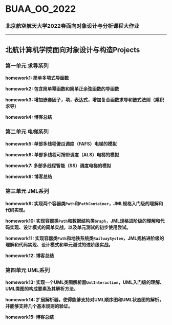 # BUAA_OO_2022 #

### 北京航空航天大学2022春面向对象设计与分析课程大作业

----

## 北航计算机学院面向对象设计与构造Projects ##

### 第一单元  求导系列 ###

**homework1: 简单多项式导函数**

**homework2: 包含简单幂函数和简单正余弦函数的导函数**

**homework3: 增加嵌套因子，项，表达式，增加复合函数求导和链式法则（乘积求导）**

**homework4: 博客总结**

### 第二单元  电梯系列 ###

**homework5: 单部多线程傻瓜调度（FAFS）电梯的模拟**

**homework6: 单部多线程可捎带调度（ALS）电梯的模拟**

**homework7: 多部多线程智能（SS）调度电梯的模拟**

**homework8: 博客总结**

### 第三单元  JML系列 ###

**homework9: 实现两个容器类`Path`和`PathContainer`，JML规格入门级的理解和代码实现。**

**homework10: 实现容器类`Path`和数据结构类`Graph`，JML规格进阶级的理解和代码实现、设计模式的简单实战，以及单元测试的初步使用尝试。**

**homework11: 实现容器类`Path`和地铁系统类`RailwaySystem`，JML规格进阶级的理解和代码实现、设计模式和单元测试的进阶级实战。**

**homework12: 博客总结**

### 第四单元  UML系列 ###

**homework13: 实现一个UML类图解析器`UmlInteraction`，UML入门级的理解、UML类图的构成要素及其解析方法。**

**homework14: 扩展解析器，使得能够支持对UML顺序图和UML状态图的解析，并能够支持几个基本规则的验证。**

**homework15: 博客总结**